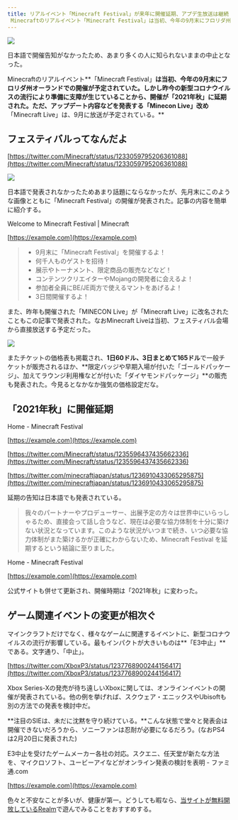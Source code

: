 ```yaml
---
title: リアルイベント「Minecraft Festival」が来年に開催延期、アプデ生放送は継続
 Minecraftのリアルイベント「Minecraft Festival」は当初、今年の9月末にフロリダ州オーランドでの開催が予定されていた。しかし昨今の新型コロナウイルスの流行により準備に支障が生じていることから、開催が「2021年秋」に延期された。ただ、アップデート内容などを発表する「Minecon Live」改め「Minecraft Live」は、9月に放送が予定されている。
---
```


![](https://cdn-ak.f.st-hatena.com/images/fotolife/s/sasigume/20210208/20210208100824.jpg)

日本語で開催告知がなかったため、あまり多くの人に知られないままの中止となった。

Minecraftのリアルイベント**「Minecraft Festival」**は当初、今年の9月末にフロリダ州オーランドでの開催が予定されていた。しかし昨今の新型コロナウイルスの流行により準備に支障が生じていることから、開催が「2021年秋」に延期された。ただ、アップデート内容などを発表する「Minecon Live」改め**「Minecraft Live」は、9月に放送が予定されている。**

## フェスティバルってなんだよ

[https://twitter.com/Minecraft/status/1233059795206361088](https://twitter.com/Minecraft/status/1233059795206361088)

![](https://cdn-ak.f.st-hatena.com/images/fotolife/s/sasigume/20210208/20210208100904.jpg)

日本語で発表されなかったためあまり話題にならなかったが、先月末にこのような画像とともに「Minecraft Festival」の開催が発表された。記事の内容を簡単に紹介する。

Welcome to Minecraft Festival | Minecraft

[https://example.com](https://example.com)

> *   9月末に「Minecraft Festival」を開催するよ！
> *   何千人ものゲストを招待！
> *   展示やトーナメント、限定商品の販売などなど！
> *   コンテンツクリエイターやMojangの開発者に会えるよ！
> *   参加者全員にBE/JE両方で使えるマントをあげるよ！
> *   3日間開催するよ！

また、昨年も開催された「MINECON Live」が「Minecraft Live」に改名されたこともこの記事で発表された。なおMinecraft Liveは当初、フェスティバル会場から直接放送する予定だった。

![](https://cdn-ak.f.st-hatena.com/images/fotolife/s/sasigume/20210208/20210208100907.png)

またチケットの価格表も掲載され、**1日60ドル、3日まとめて165ドル**で一般チケットが販売されるほか、**限定バッジや早期入場が付いた「ゴールドパッケージ」、加えてラウンジ利用権などが付いた「ダイヤモンドパッケージ」**の販売も発表された。今見るとなかなか強気の価格設定だな。

## 「2021年秋」に開催延期

Home - Minecraft Festival

[https://example.com](https://example.com)

[https://twitter.com/Minecraft/status/1235596437435662336](https://twitter.com/Minecraft/status/1235596437435662336)

[https://twitter.com/minecraftjapan/status/1236910433065295875](https://twitter.com/minecraftjapan/status/1236910433065295875)

延期の告知は日本語でも発表されている。

> 我々のパートナーやプロデューサー、出展予定の方々は世界中にいらっしゃるため、直接会って話し合うなど、現在は必要な協力体制を十分に築けない状況となっています。このような状況がいつまで続き、いつ必要な協力体制がまた築けるかが正確にわからないため、Minecraft Festival を延期するという結論に至りました。

Home - Minecraft Festival

[https://example.com](https://example.com)

公式サイトも併せて更新され、開催時期は「2021年秋」に変わった。

## ゲーム関連イベントの変更が相次ぐ

マインクラフトだけでなく、様々なゲームに関連するイベントに、新型コロナウイルスの流行が影響している。最もインパクトが大きいものは**「E3中止」**である。文字通り、「中止」。

[https://twitter.com/XboxP3/status/1237768900244156417](https://twitter.com/XboxP3/status/1237768900244156417)

Xbox Series-Xの発売が待ち遠しいXboxに関しては、オンラインイベントの開催が発表されている。他の例を挙げれば、スクウェア・エニックスやUbisoftも別の方法での発表を検討中だ。

**注目のSIEは、未だに沈黙を守り続けている。**こんな状態で堂々と発表会は開催できないだろうから、ソニーファンは忍耐が必要になるだろう。(なおPS4は2月20日に発表された)

E3中止を受けたゲームメーカー各社の対応。スクエニ、任天堂が新たな方法を、マイクロソフト、ユービーアイなどがオンライン発表の検討を表明 - ファミ通.com

[https://example.com](https://example.com)

色々と不安なことが多いが、健康が第一。どうしても暇なら、[当サイトが無料開放しているRealm](https://www.napoan.com/beserver-open-20200301/)で遊んでみることをおすすめする。
